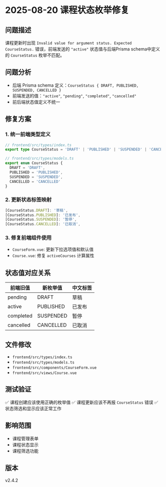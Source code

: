 # 2025-08-20 课程状态枚举修复

## 问题描述
课程更新时出现 `Invalid value for argument status. Expected CourseStatus.` 错误，前端发送的 `"active"` 状态值与后端Prisma schema中定义的 `CourseStatus` 枚举不匹配。

## 问题分析
- 后端 Prisma schema 定义：`CourseStatus { DRAFT, PUBLISHED, SUSPENDED, CANCELLED }`
- 前端发送的值：`"active"`, `"pending"`, `"completed"`, `"cancelled"`
- 前后端状态值定义不统一

## 修复方案

### 1. 统一前端类型定义
```typescript
// frontend/src/types/index.ts
export type CourseStatus = 'DRAFT' | 'PUBLISHED' | 'SUSPENDED' | 'CANCELLED'

// frontend/src/types/models.ts
export enum CourseStatus {
  DRAFT = 'DRAFT',
  PUBLISHED = 'PUBLISHED', 
  SUSPENDED = 'SUSPENDED',
  CANCELLED = 'CANCELLED'
}
```

### 2. 更新状态标签映射
```typescript
[CourseStatus.DRAFT]: '草稿',
[CourseStatus.PUBLISHED]: '已发布',
[CourseStatus.SUSPENDED]: '暂停',
[CourseStatus.CANCELLED]: '已取消',
```

### 3. 修复前端组件使用
- `CourseForm.vue`: 更新下拉选项值和默认值
- `Course.vue`: 修复 `activeCourses` 计算属性

## 状态值对应关系
| 前端旧值 | 新枚举值 | 中文标签 |
|---------|---------|---------|
| pending | DRAFT | 草稿 |
| active | PUBLISHED | 已发布 |
| completed | SUSPENDED | 暂停 |
| cancelled | CANCELLED | 已取消 |

## 文件修改
- `frontend/src/types/index.ts`
- `frontend/src/types/models.ts` 
- `frontend/src/components/CourseForm.vue`
- `frontend/src/views/Course.vue`

## 测试验证
✅ 课程创建应该使用正确的枚举值
✅ 课程更新应该不再报 `CourseStatus` 错误
✅ 状态筛选和显示应该正常工作

## 影响范围
- 课程管理表单
- 课程状态显示
- 课程筛选功能

## 版本
v2.4.2
